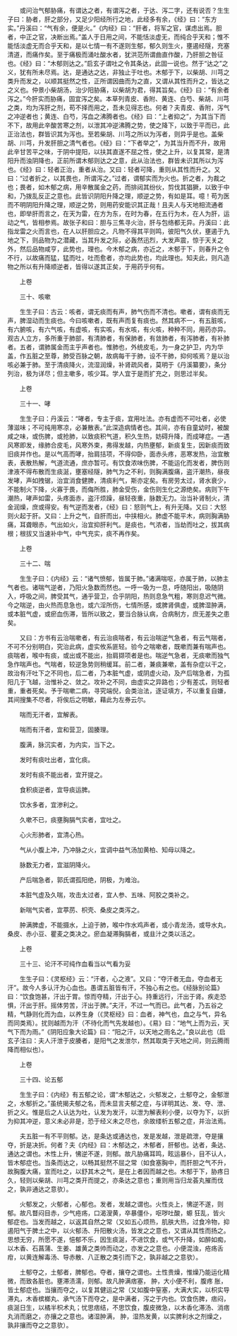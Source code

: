 <!-- { "loadSidebar": true } -->
　　或问治气郁胁痛，有谓达之者，有谓泻之者，于达、泻二字，还有说否？生生子曰：胁者，肝之部分，又足少阳经所行之地，此经多有余，《经》曰：“东方实。”丹溪曰：“气有余，便是火。”《内经》曰：“肝者，将军之官，谋虑出焉。胆者，中正之官，决断出焉。”盖人于日用之间，不能恬淡虚无，而纯合乎天和；惟不能恬淡虚无而合乎天和，是以七情一有不遂则生郁，郁久则生火，壅遏经隧，充塞清道，而痛作矣。至于痛极而涌吐酸水者，犹洪范所谓曲直作酸，乃肝胆之咎征也。《经》曰：“木郁则达之。”启玄子谓吐之令其条达，此固一说也。然于“达之”之义，犹有所未尽焉。达，是通达之达，非独止于吐也。木郁于下，以柴胡、川芎之类升而发之，以顺其挺然之性，正所谓因曲而为之直，又谓从其性而升之，皆达之之义也。仲景小柴胡汤，治少阳胁痛，以柴胡为君，得其旨矣。《经》曰：“有余者泻之。”今肝实而胁痛，固宜泻之矣。本草列青皮、香附、黄连、白芍、柴胡、川芎之类，均为泻肝之剂，苟不择而用之，吾未见得志也。何者？夫青皮、香附，泻气之冲逆者也；黄连、白芍，泻血之沸腾者也。《经》曰：“上者抑之”，为其当下而不下，故用此辛酸苦寒之剂，以泄其冲逆沸腾之势，使之降下，以致于平而已，此正治法也，群皆识其为泻也。至若柴胡、川芎之所以为泻者，则异乎是也。盖柴胡、川芎，升发肝胆之清气者也。《经》曰：“下者举之”，为其当升而不升，故用此辛甘苦平之味，于阴中提阳，以扶其直遂不屈之性，使之上升，以复其常，是清阳升而浊阴降也，正前所谓木郁则达之之意，此从治法也，群皆未识其所以为泻也。《经》曰：轻者正治，重者从治。又曰：轻者可降，重则从其性而升之。又曰：“过者折之，以其畏也，所谓泻之。”过者，谓郁实而为火也。折之者，为裁之也；畏者，如木郁之病，用辛散属金之药，而排闼其纷伙，剪伐其猖獗，以致于中和，乃拨乱反正之意也。此皆识阴阳升降之理，顺逆之势，有如是耳。噫！苟为医而不明阴阳升降之理，顺逆之势，则用药安能识其正哉！且夫人与天地相流通者也，即举肝而言之，在天为雷，在方为东，在时为春，在五行为木，在人为肝，运动之气，皆相参焉。故张子和曰：胆与三焦寻火治，肝与包络都无异。丹溪曰：此指龙雷之火而言也，在人以肝胆应之。凡物不得其平则鸣，彼阳气久伏，壅遏于九地之下，则品物为之潜藏，当其升发之际，必轰然迅烈，大发声震，惊于天关之外，然后品物咸亨，此势也，理也。今木郁之病，亦近之，木郁于下，则春升之令不行，以故痛而猛，猛而吐，吐而愈者，亦均此势也，均此理也。知夫此，则凡造物之所以有升降顺逆者，皆得以遂其正矣，于用药乎何有。

　　上卷

　　三十、咳嗽

　　生生子曰：古云：咳者，谓无痰而有声，肺气伤而不清也。嗽者，谓有痰而无声，脾湿动而生痰也。今曰咳嗽者，既有声而复有痰也。然其病不一，有五脏咳，有六腑咳，有六气咳，有虚咳，有实咳，有水咳，有火咳，种种不同，用药亦异。观古人立方，多所重于肺部，有清肺者，有保肺者，有敛肺者，有泻肺者，有补肺者。五者，谓肺属金而主乎声者也。惟肺也，外统皮毛，为一身之护卫，内为华盖，作五脏之至尊，肺受百脉之朝，故病每干于肺，设不干肺，抑何咳焉？是以治咳必兼于肺。至于清痰降火，流湿润燥，补肾疏风者，莫明于《丹溪纂要》，条分列治，极为详尽；但主嗽多，咳少耳。学人宜于是而扩充之，则思过半矣。

　　上卷

　　三十一、哮

　　生生子曰：丹溪云：“哮者，专主于痰，宜用吐法。亦有虚而不可吐者，必使薄滋味；不可纯用寒凉，必兼散表。”此深造病情者也。其间，亦有自童幼时，被酸咸之味，或伤脾，或抢肺，以致痰积气道，积久生热，妨碍升降，而成哮症。一遇风寒即发，缘肺合皮毛，风寒外束，弗得发越，内热壅郁，新痰复生，因新痰而致旧痰并作也。是以气高而哮，抬肩拮项，不得仰卧，面赤头疼，恶寒发热，治宜散表，表散热解，气道流通，庶亦暂可。有饮食浓味伤脾，不能运化而发者，脾伤则津液不得布散而生痰涎，壅塞经隧，肺气为之不利，则胸满腹痛，盗汗潮热，昼夜发哮，声如拽锯，治宜消食健脾，清痰利气，斯亦定矣。有房劳太过，肾水衰少，不能制火下降，火寡于畏，而侮所胜，肺金受伤，金伤则生化之源绝矣。病则下午潮热，哮声如雷，头疼面赤，盗汗烦躁，昼轻夜重，脉数无力。治当补肾制火，清金润燥，庶或得安。有气逆而发者，《经》曰：怒则气上，有升无降。又曰：大怒则火起于肝。又曰：上升之气，自肝而出，中挟相火。肺虚不能平木，病则胸满胁痛，耳聋眼赤，气出如火，治宜抑肝利气。是痰也，气浓者，当劫而吐之，拔其病根；根拔又当速补中气，中气充实，痰不再作矣。

　　上卷

　　三十二、喘

　　生生子曰：《内经》云：“诸气愤郁，皆属于肺。”诸满喘呕，亦属于肺，以肺主气者也。诸喘气逆者，乃阳火急数而然也。一呼一吸为一息，呼随阳出，吸随阴入，呼吸之间，脾受其气，通乎营卫，合乎阴阳，热则息急气粗，寒则息迟气微。今之喘逆，由火热而息急也，或六淫所伤，七情所感，或脾肾俱虚，或脾湿肿满，或本脏气虚，或瘀血伤滞，皆所以致之，要当合脉认病，合病制方，庶无差失之患矣。

　　又曰：方书有云治喘嗽者，有云治痰喘者，有云治喘逆气急者，有云气喘者，不可不分别明白，究治此病，虚实攸系匪轻。验今之喘嗽者，既嗽而兼有喘声也。痰喘者，喉中有痰，或出或不能出，抬肩撷项者是也。喘逆气急者，无痰嗽而独气急作喘声也。气喘者，较逆急势则稍缓耳。前二者，兼痰兼嗽，盖有杂症以干之，故治有汗吐下之不同也，后二者，乃本脏气虚，或阴虚火动，及产后喘急者，为孤阳几于飞越，治惟补之、敛之。攻补之不同，由虚实之异路也；少有差忒，则轻者重，重者死矣。予于喘嗽二病，寻究端倪，会类治法，逐证填方，不以重复自嫌，其间搜集不尽者，将俟后之明敏，藉此为左券云尔。

　　喘而无汗者，宜解表。

　　喘而有汗者，宜和营卫，固腠理。

　　腹满，脉沉实者，为内实，当下之。

　　发时有痰吐出者，宜化痰。

　　发时有痰不能出者，宜开提之。

　　食积痰逆者，宜导痰运脾。

　　饮水多者，宜渗利之。

　　久嗽不已，痰壅胸膈气实者，宜吐之。

　　心火形肺者，宜清心热。

　　气从小腹上冲，乃冲脉之火，宜调中益气汤加黄柏、知母以降之。

　　脉数无力者，宜滋阴降火。

　　产后喘急者，郭氏谓孤阳绝，阴极，为难治。

　　本脏气虚及久喘，攻击太过者，宜人参、五味、阿胶之类补之。

　　新喘气实者，宜葶苈、枳壳、桑皮之类泻之。

　　肿满脾虚，不能摄水，上迫于肺，喉中作水鸡声者，或小青龙汤，或导水丸，桑皮、赤小豆、瞿麦之类决之。瘀血凝滞胸膈者，或韭汁之类以活之。

　　上卷

　　三十三、论汗不可纯作血看当以气看为妥

　　生生子曰：《灵枢经》云：“汗者，心之液”。又曰：“夺汗者无血，夺血者无汗”。故今人多认汗为心血也。愚谓五脏皆有汗，不独心有之也。《经脉别论篇》曰：“饮食饱甚，汗出于胃。惊而夺精，汗出于心。持重远行，汗出于肾。疾走恐惧，汗出于肝。摇体劳苦，汗出于脾。”夫汗，不过一气而已。此气者，乃五谷之精，气静则化而为血，以养生身（《灵枢经》曰：血者，神气也，血之与气，异名而同类焉）。扰则越而为汗（不待化而气先发越也）。《易》曰：“地气上而为云，天气下而为雨。”《阴阳应象大论篇》曰：“阳之汗，以天地之雨名之。”良以此也（启玄子注曰：夫人汗泄于皮腠者，是阳气之发泄尔，然其取类于天地之间，则云腾雨降而相似也）。

　　上卷

　　三十四、论五郁

　　生生子曰：《内经》有五郁之论，谓“木郁达之，火郁发之，土郁夺之，金郁泄之，水郁折之。”虽统揭夫郁之名，而未显言夫郁之症，与详明其达、发、夺、泄、折之义。惟是后之人认达为吐，认发为发汗，以泄为解表利小便，以夺为下，以折为抑其冲逆，意义未必非是，恐于经义未之尽也，余故缕析五郁之症，并治法焉。

　　夫五脏一有不平则郁。达，是条达或通达也，发是发越，泄是疏泄，夺是攘夺，折是决折。何者？夫《内经》曰：木郁达之，木郁者，肝郁也。达者，条达、通达之谓也。木性上升，怫逆不遂，则郁。故凡胁痛耳鸣，眩运暴仆，目不认人，皆木郁症也。当条而达之，以畅其挺然不屈之常（如食塞胸中，而肝胆之气不升，故胸腹大痛，宣而吐之，以舒其木之气，是在上者因而越之也。木郁于下，胁疼日久，轻则以柴胡、川芎之类开而提之，亦条达之意也；重则用当归龙荟丸摧而伐之，孰非通达之意欤）。

　　火郁发之，火郁者，心郁也。发者，发越之谓也。火性炎上，怫逆不遂，则郁。故凡瞀闷目赤，少气疮疡，口渴溲黄，卒暴僵仆，呕哕吐酸，螈 狂乱，皆火郁症也。当发而越之，以返其自然之常（又如五心烦热，肌肤大热，过食冷物，抑遏阳气于脾土之中，以火郁汤、升阳散火汤，皆发之之意也，又谓从其性而扬之。思想无穷，所愿不遂，悒郁不乐，因生痰涎，不进饮食，或气不升降，如醉如痴，以木香、石菖蒲、生姜、雄黄之类帅而动之，亦发之之意也。小便混浊，疮疡舌疳，以黄连解毒汤、导赤散、八正散之类引而下之，孰非越之之意欤）。

　　土郁夺之，土郁者，脾郁也。夺者，攘夺之谓也。土性贵燥，惟燥乃能运化精微，而致各脏也。壅滞渍濡，则郁。故凡肿满痞塞， 肿，大小便不利，腹疼 胀，皆土郁症也。当攘而夺之，以复其健运之常（又如腹中窒塞，大满大实，以枳实导滞丸，木香槟榔丸、承气汤下而夺之，是中满者，泻之于内也。饮食伤脾，痞闷，痰涎日生，以橘半枳术丸；忧思痞结，不思饮食，腹皮微急，以木香化滞汤、消痞丸消而磨之，亦攘之之意也。诸湿肿满， 肿，湿热发黄，以实脾利水之剂燥之，孰非攘而夺之之意欤）。

